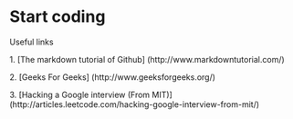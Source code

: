 # Start coding

Useful links
<p>1. [The markdown tutorial of Github] (http://www.markdowntutorial.com/)
<p>2. [Geeks For Geeks] (http://www.geeksforgeeks.org/)
<p>3. [Hacking a Google interview (From MIT)] (http://articles.leetcode.com/hacking-google-interview-from-mit/)

